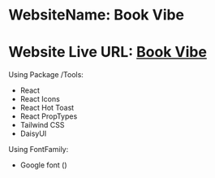 # WebsiteName: Book Vibe

# Website Live URL: [Book Vibe](https://book-vibe-project.surge.sh/)

Using Package /Tools:

- React
- React Icons
- React Hot Toast
- React PropTypes
- Tailwind CSS
- DaisyUI

Using FontFamily:

- Google font ()
